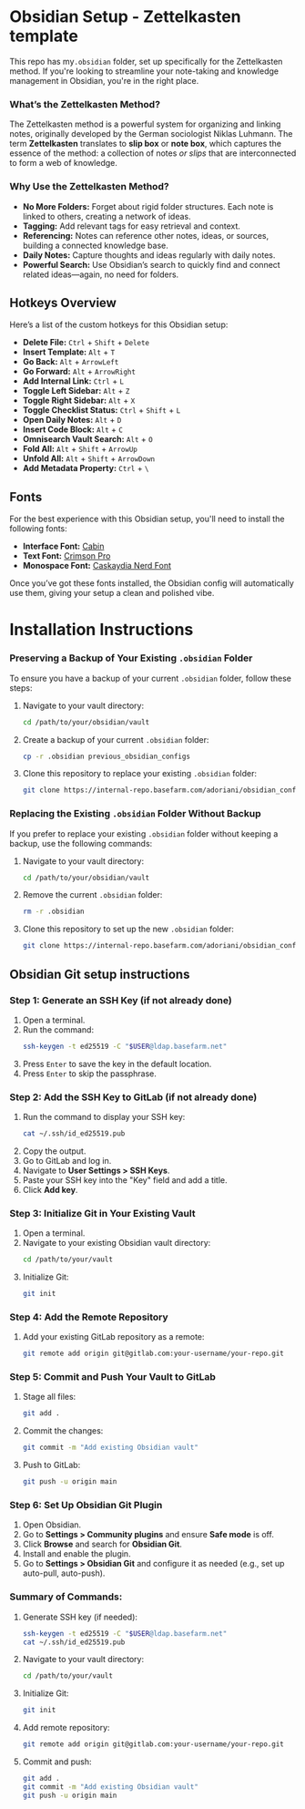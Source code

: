 # Obsidian Setup - Zettelkasten template

This repo has my`.obsidian` folder, set up specifically for the Zettelkasten method. If you're looking to streamline your note-taking and knowledge management in Obsidian, you're in the right place.

### What’s the Zettelkasten Method?

The Zettelkasten method is a powerful system for organizing and linking notes, originally developed by the German sociologist Niklas Luhmann. The term **Zettelkasten** translates to **slip box** or **note box**, which captures the essence of the method: a collection of notes _or slips_ that are interconnected to form a web of knowledge.

### Why Use the Zettelkasten Method?

- **No More Folders:** Forget about rigid folder structures. Each note is linked to others, creating a network of ideas.
- **Tagging:** Add relevant tags for easy retrieval and context.
- **Referencing:** Notes can reference other notes, ideas, or sources, building a connected knowledge base.
- **Daily Notes:** Capture thoughts and ideas regularly with daily notes.
- **Powerful Search:** Use Obsidian’s search to quickly find and connect related ideas—again, no need for folders.

## Hotkeys Overview

Here’s a list of the custom hotkeys for this Obsidian setup:

- **Delete File:** `Ctrl` + `Shift` + `Delete`
- **Insert Template:** `Alt` + `T`
- **Go Back:** `Alt` + `ArrowLeft`
- **Go Forward:** `Alt` + `ArrowRight`
- **Add Internal Link:** `Ctrl` + `L`
- **Toggle Left Sidebar:** `Alt` + `Z`
- **Toggle Right Sidebar:** `Alt` + `X`
- **Toggle Checklist Status:** `Ctrl` + `Shift` + `L`
- **Open Daily Notes:** `Alt` + `D`
- **Insert Code Block:** `Alt` + `C`
- **Omnisearch Vault Search:** `Alt` + `O`
- **Fold All:** `Alt` + `Shift` + `ArrowUp`
- **Unfold All:** `Alt` + `Shift` + `ArrowDown`
- **Add Metadata Property:** `Ctrl` + `\`

## Fonts

For the best experience with this Obsidian setup, you'll need to install the following fonts:

- **Interface Font:** [Cabin](https://fonts.google.com/specimen/Cabin)
- **Text Font:** [Crimson Pro](https://fonts.google.com/specimen/Crimson+Pro)
- **Monospace Font:** [Caskaydia Nerd Font](https://www.nerdfonts.com/font-downloads)

Once you’ve got these fonts installed, the Obsidian config will automatically use them, giving your setup a clean and polished vibe.



# Installation Instructions

### Preserving a Backup of Your Existing `.obsidian` Folder

To ensure you have a backup of your current `.obsidian` folder, follow these steps:

1. Navigate to your vault directory:
    ```bash
    cd /path/to/your/obsidian/vault
    ```
2. Create a backup of your current `.obsidian` folder:
    ```bash
    cp -r .obsidian previous_obsidian_configs
    ```
3. Clone this repository to replace your existing `.obsidian` folder:
    ```bash
    git clone https://internal-repo.basefarm.com/adoriani/obsidian_config.git .obsidian
    ```

### Replacing the Existing `.obsidian` Folder Without Backup

If you prefer to replace your existing `.obsidian` folder without keeping a backup, use the following commands:

1. Navigate to your vault directory:
    ```bash
    cd /path/to/your/obsidian/vault
    ```
2. Remove the current `.obsidian` folder:
    ```bash
    rm -r .obsidian
    ```
3. Clone this repository to set up the new `.obsidian` folder:
    ```bash
    git clone https://internal-repo.basefarm.com/adoriani/obsidian_config.git .obsidian
    ```

## Obsidian Git setup instructions

### Step 1: Generate an SSH Key (if not already done)
1. Open a terminal.
2. Run the command:
   ```sh
   ssh-keygen -t ed25519 -C "$USER@ldap.basefarm.net"
   ```
3. Press `Enter` to save the key in the default location.
4. Press `Enter` to skip the passphrase.

### Step 2: Add the SSH Key to GitLab (if not already done)
1. Run the command to display your SSH key:
   ```sh
   cat ~/.ssh/id_ed25519.pub
   ```
2. Copy the output.
3. Go to GitLab and log in.
4. Navigate to **User Settings > SSH Keys**.
5. Paste your SSH key into the "Key" field and add a title.
6. Click **Add key**.

### Step 3: Initialize Git in Your Existing Vault
1. Open a terminal.
2. Navigate to your existing Obsidian vault directory:
   ```sh
   cd /path/to/your/vault
   ```
3. Initialize Git:
   ```sh
   git init
   ```

### Step 4: Add the Remote Repository
1. Add your existing GitLab repository as a remote:
   ```sh
   git remote add origin git@gitlab.com:your-username/your-repo.git
   ```

### Step 5: Commit and Push Your Vault to GitLab
1. Stage all files:
   ```sh
   git add .
   ```
2. Commit the changes:
   ```sh
   git commit -m "Add existing Obsidian vault"
   ```
3. Push to GitLab:
   ```sh
   git push -u origin main
   ```

### Step 6: Set Up Obsidian Git Plugin
1. Open Obsidian.
2. Go to **Settings > Community plugins** and ensure **Safe mode** is off.
3. Click **Browse** and search for **Obsidian Git**.
4. Install and enable the plugin.
5. Go to **Settings > Obsidian Git** and configure it as needed (e.g., set up auto-pull, auto-push).

### Summary of Commands:
1. Generate SSH key (if needed):
   ```sh
   ssh-keygen -t ed25519 -C "$USER@ldap.basefarm.net"
   cat ~/.ssh/id_ed25519.pub
   ```
2. Navigate to your vault directory:
   ```sh
   cd /path/to/your/vault
   ```
3. Initialize Git:
   ```sh
   git init
   ```
4. Add remote repository:
   ```sh
   git remote add origin git@gitlab.com:your-username/your-repo.git
   ```
5. Commit and push:
   ```sh
   git add .
   git commit -m "Add existing Obsidian vault"
   git push -u origin main
   ```
